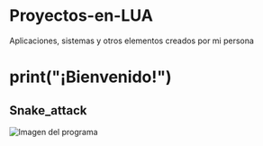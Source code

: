 # Proyectos-en-LUA

Aplicaciones, sistemas y otros elementos creados por mi persona

# print("¡Bienvenido!")

## Snake_attack 
![Imagen del programa](https://raw.githubusercontent.com/Roger-Vergara/Proyectos-en-LUA/main/love-0.9.2-win32/Fotos/Completo.png)


